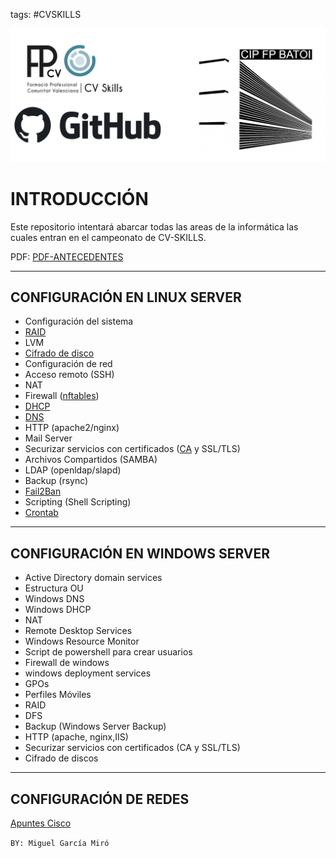 tags: #CVSKILLS 

![](logo.png)

# INTRODUCCIÓN

Este repositorio intentará abarcar todas las areas de la informática las cuales entran en el campeonato de CV-SKILLS.

PDF:  [PDF-ANTECEDENTES](asir-desc-tecnica.pdf)

---

## CONFIGURACIÓN EN LINUX SERVER
- Configuración del sistema
- [RAID](SERVICES/RAID/RAID.md)
- LVM
- [Cifrado de disco](SERVICES/CIFRADO-DISCOS/CRYPTSETUP.md)
- Configuración de red
- Acceso remoto (SSH)
- NAT
- Firewall ([nftables](NFTABLES.md))
- [DHCP](SERVICES/DHCP/THEORY/DHCP.md)
- [DNS](SERVICES/DNS/THEORY/DNS.md)
- HTTP (apache2/nginx)
- Mail Server
- Securizar servicios con certificados ([CA](SERVICES/CERTIFICADOS/CA.md) y SSL/TLS)
- Archivos Compartidos (SAMBA)
- LDAP (openldap/slapd)
- Backup (rsync)
- [Fail2Ban](SERVICES/FIREWALL/FAIL2BAN.md)
- Scripting (Shell Scripting)
- [Crontab](SERVICES/CRONTAB/CRONTAB.md)

---

## CONFIGURACIÓN EN WINDOWS SERVER
- Active Directory domain services
- Estructura OU
- Windows DNS
- Windows DHCP
- NAT
- Remote Desktop Services
- Windows Resource Monitor
- Script de powershell para crear usuarios
- Firewall de windows
- windows deployment services
- GPOs
- Perfiles Móviles
- RAID
- DFS
- Backup (Windows Server Backup)
- HTTP (apache, nginx,IIS)
- Securizar servicios con certificados (CA y SSL/TLS)
- Cifrado de discos

---

## CONFIGURACIÓN DE REDES

[Apuntes Cisco](CISCO/intro-cisco.md)

`BY: Miguel García Miró`

